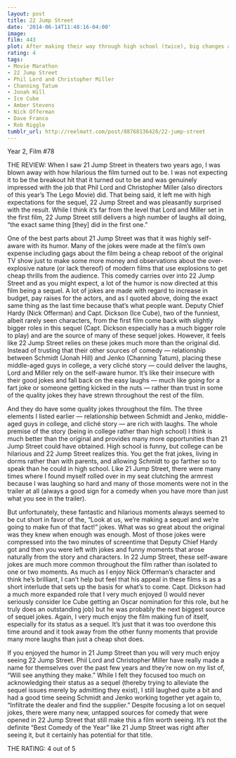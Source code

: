 ```yaml
---
layout: post
title: 22 Jump Street
date: '2014-06-14T11:48:16-04:00'
image: 
film: 443
plot: After making their way through high school (twice), big changes are in store for officers Schmidt and Jenko when they go deep undercover at a local college.
rating: 4
tags:
- Movie Marathon
- 22 Jump Street
- Phil Lord and Christopher Miller
- Channing Tatum
- Jonah Hill
- Ice Cube
- Amber Stevens
- Nick Offerman
- Dave Franco
- Rob Riggle
tumblr_url: http://reelmatt.com/post/88768136428/22-jump-street
---
```


Year 2, Film #78

THE REVIEW: When I saw 21 Jump Street in theaters two years ago, I was blown away with how hilarious the film turned out to be. I was not expecting it to be the breakout hit that it turned out to be and was genuinely impressed with the job that Phil Lord and Christopher Miller (also directors of this year’s The Lego Movie) did. That being said, it left me with high expectations for the sequel, 22 Jump Street and was pleasantly surprised with the result. While I think it’s far from the level that Lord and Miller set in the first film, 22 Jump Street still delivers a high number of laughs all doing, “the exact same thing [they] did in the first one.”

One of the best parts about 21 Jump Street was that it was highly self-aware with its humor. Many of the jokes were made at the film’s own expense including gags about the film being a cheap reboot of the original TV show just to make some more money and observations about the over-explosive nature (or lack thereof) of modern films that use explosions to get cheap thrills from the audience. This comedy carries over into 22 Jump Street and as you might expect, a lot of the humor is now directed at this film being a sequel. A lot of jokes are made with regard to increase in budget, pay raises for the actors, and as I quoted above, doing the exact same thing as the last time because that’s what people want. Deputy Chief Hardy (Nick Offerman) and Capt. Dickson (Ice Cube), two of the funniest, albeit rarely seen characters, from the first film come back with slightly bigger roles in this sequel (Capt. Dickson especially has a much bigger role to play) and are the source of many of these sequel jokes. However, it feels like 22 Jump Street relies on these jokes much more than the original did. Instead of trusting that their other sources of comedy — relationship between Schmidt (Jonah Hill) and Jenko (Channing Tatum), placing these middle-aged guys in college, a very cliché story — could deliver the laughs, Lord and Miller rely on the self-aware humor. It’s like their insecure with their good jokes and fall back on the easy laughs — much like going for a fart joke or someone getting kicked in the nuts — rather than trust in some of the quality jokes they have strewn throughout the rest of the film.

And they do have some quality jokes throughout the film. The three elements I listed earlier — relationship between Schmidt and Jenko, middle-aged guys in college, and cliché story — are rich with laughs. The whole premise of the story (being in college rather than high school) I think is much better than the original and provides many more opportunities than 21 Jump Street could have obtained. High school is funny, but college can be hilarious and 22 Jump Street realizes this. You get the frat jokes, living in dorms rather than with parents, and allowing Schmidt to go farther so to speak than he could in high school. Like 21 Jump Street, there were many times where I found myself rolled over in my seat clutching the armrest because I was laughing so hard and many of those moments were not in the trailer at all (always a good sign for a comedy when you have more than just what you see in the trailer).

But unfortunately, these fantastic and hilarious moments always seemed to be cut short in favor of the, “Look at us, we’re making a sequel and we’re going to make fun of that fact!” jokes. What was so great about the original was they knew when enough was enough. Most of those jokes were compressed into the two minutes of screentime that Deputy Chief Hardy got and then you were left with jokes and funny moments that arose naturally from the story and characters. In 22 Jump Street, these self-aware jokes are much more common throughout the film rather than isolated to one or two moments. As much as I enjoy Nick Offerman’s character and think he’s brilliant, I can’t help but feel that his appeal in these films is as a short interlude that sets up the basis for what’s to come. Capt. Dickson had a much more expanded role that I very much enjoyed (I would never seriously consider Ice Cube getting an Oscar nomination for this role, but he truly does an outstanding job) but he was probably the next biggest source of sequel jokes. Again, I very much enjoy the film making fun of itself, especially for its status as a sequel. It’s just that it was too overdone this time around and it took away from the other funny moments that provide many more laughs than just a cheap shot does.

If you enjoyed the humor in 21 Jump Street than you will very much enjoy seeing 22 Jump Street. Phil Lord and Christopher Miller have really made a name for themselves over the past few years and they’re now on my list of, “Will see anything they make.” While I felt they focused too much on acknowledging their status as a sequel (thereby trying to alleviate the sequel issues merely by admitting they exist), I still laughed quite a bit and had a good time seeing Schmidt and Jenko working together yet again to, “Infiltrate the dealer and find the supplier.” Despite focusing a lot on sequel jokes, there were many new, untapped sources for comedy that were opened in 22 Jump Street that still make this a film worth seeing. It’s not the definite “Best Comedy of the Year” like 21 Jump Street was right after seeing it, but it certainly has potential for that title.

THE RATING: 4 out of 5
